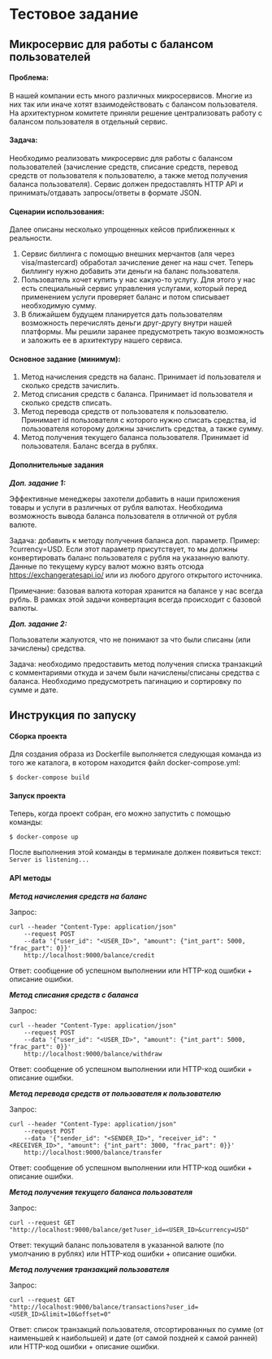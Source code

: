 # Тестовое задание

## Микросервис для работы с балансом пользователей

#### Проблема:

В нашей компании есть много различных микросервисов. Многие из них так или иначе хотят взаимодействовать с балансом пользователя. На архитектурном комитете приняли решение централизовать работу с балансом пользователя в отдельный сервис.

#### Задача:

Необходимо реализовать микросервис для работы с балансом пользователей (зачисление средств, списание средств, перевод средств от пользователя к пользователю, а также метод получения баланса пользователя). Сервис должен предоставлять HTTP API и принимать/отдавать запросы/ответы в формате JSON.

#### Сценарии использования:

Далее описаны несколько упрощенных кейсов приближенных к реальности.

1. Сервис биллинга с помощью внешних мерчантов (аля через visa/mastercard) обработал зачисление денег на наш счет. Теперь биллингу нужно добавить эти деньги на баланс пользователя.
2. Пользователь хочет купить у нас какую-то услугу. Для этого у нас есть специальный сервис управления услугами, который перед применением услуги проверяет баланс и потом списывает необходимую сумму.
3. В ближайшем будущем планируется дать пользователям возможность перечислять деньги друг-другу внутри нашей платформы. Мы решили заранее предусмотреть такую возможность и заложить ее в архитектуру нашего сервиса.

#### Основное задание (минимум):

1. Метод начисления средств на баланс. Принимает id пользователя и сколько средств зачислить.
2. Метод списания средств с баланса. Принимает id пользователя и сколько средств списать.
3. Метод перевода средств от пользователя к пользователю. Принимает id пользователя с которого нужно списать средства, id пользователя которому должны зачислить средства, а также сумму.
4. Метод получения текущего баланса пользователя. Принимает id пользователя. Баланс всегда в рублях.

#### Дополнительные задания

***Доп. задание 1:***

Эффективные менеджеры захотели добавить в наши приложения товары и услуги в различных от рубля валютах. Необходима возможность вывода баланса пользователя в отличной от рубля валюте.

Задача: добавить к методу получения баланса доп. параметр. Пример: ?currency=USD. Если этот параметр присутствует, то мы должны конвертировать баланс пользователя с рубля на указанную валюту. Данные по текущему курсу валют можно взять отсюда <https://exchangeratesapi.io/> или из любого другого открытого источника.

Примечание: базовая валюта которая хранится на балансе у нас всегда рубль. В рамках этой задачи конвертация всегда происходит с базовой валюты.

***Доп. задание 2:***

Пользователи жалуются, что не понимают за что были списаны (или зачислены) средства.

Задача: необходимо предоставить метод получения списка транзакций с комментариями откуда и зачем были начислены/списаны средства с баланса. Необходимо предусмотреть пагинацию и сортировку по сумме и дате.


## Инструкция по запуску

#### Сборка проекта

Для создания образа из Dockerfile выполняется следующая команда из того же каталога, в котором находится файл docker-compose.yml:

`$ docker-compose build`


#### Запуск проекта

Теперь, когда проект собран, его можно запустить с помощью команды:

`$ docker-compose up`

После выполнения этой команды в терминале должен появиться текст: `Server is listening...`

#### API методы 

***Метод начисления средств на баланс***

Запрос:

```
curl --header "Content-Type: application/json"
    --request POST
    --data '{"user_id": "<USER_ID>", "amount": {"int_part": 5000, "frac_part": 0}}'   
    http://localhost:9000/balance/credit
```

Ответ: сообщение об успешном выполнении или HTTP-код ошибки + описание ошибки.

***Метод списания средств с баланса***

Запрос:

```
curl --header "Content-Type: application/json"   
    --request POST   
    --data '{"user_id": "<USER_ID>", "amount": {"int_part": 5000, "frac_part": 0}}'   
    http://localhost:9000/balance/withdraw
```

Ответ: сообщение об успешном выполнении или HTTP-код ошибки + описание ошибки.

***Метод перевода средств от пользователя к пользователю***

Запрос:

```
curl --header "Content-Type: application/json"   
    --request POST   
    --data '{"sender_id": "<SENDER_ID>", "receiver_id": "<RECEIVER_ID>", "amount": {"int_part": 3000, "frac_part": 0}}'   
    http://localhost:9000/balance/transfer
```

Ответ: сообщение об успешном выполнении или HTTP-код ошибки + описание ошибки.

***Метод получения текущего баланса пользователя***

Запрос:

```
curl --request GET  
"http://localhost:9000/balance/get?user_id=<USER_ID>&currency=USD"
```

Ответ: текущий баланс пользователя в указанной валюте (по умолчанию в рублях) или HTTP-код ошибки + описание ошибки.

***Метод получения транзакций пользователя***

Запрос:

```
curl --request GET  
"http://localhost:9000/balance/transactions?user_id=<USER_ID>&limit=10&offset=0"
```

Ответ: список транзакций пользователя, отсортированных по сумме (от наименьшей к наибольшей) и дате (от самой поздней к самой ранней) или HTTP-код ошибки + описание ошибки.
